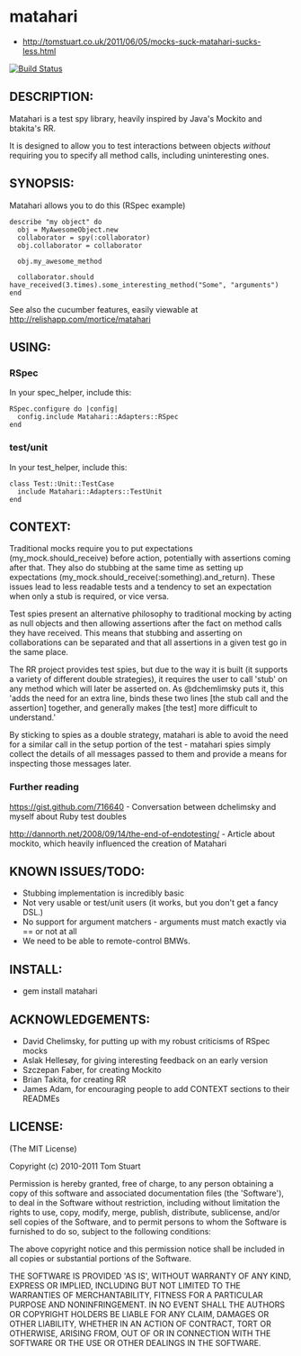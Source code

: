 # matahari

* http://tomstuart.co.uk/2011/06/05/mocks-suck-matahari-sucks-less.html

[![Build Status](https://secure.travis-ci.org/mortice/matahari.png)](http://travis-ci.org/mortice/matahari)

## DESCRIPTION:

Matahari is a test spy library, heavily inspired by Java's Mockito and btakita's RR.

It is designed to allow you to test interactions between objects *without* requiring
you to specify all method calls, including uninteresting ones.

## SYNOPSIS:
Matahari allows you to do this (RSpec example)

    describe "my object" do
      obj = MyAwesomeObject.new
      collaborator = spy(:collaborator)
      obj.collaborator = collaborator

      obj.my_awesome_method

      collaborator.should have_received(3.times).some_interesting_method("Some", "arguments")
    end

See also the cucumber features, easily viewable at http://relishapp.com/mortice/matahari

## USING:

### RSpec

In your spec_helper, include this:

    RSpec.configure do |config|
      config.include Matahari::Adapters::RSpec
    end

### test/unit
In your test_helper, include this:

    class Test::Unit::TestCase
      include Matahari::Adapters::TestUnit
    end

## CONTEXT:

Traditional mocks require you to put expectations (my_mock.should_receive) before action, 
potentially with assertions coming after that. They also do stubbing at the same time as 
setting up expectations (my_mock.should_receive(:something).and_return). These issues 
lead to less readable tests and a tendency to set an expectation when only a stub is
required, or vice versa.

Test spies present an alternative philosophy to traditional mocking by acting as null 
objects and then allowing assertions after the fact on method calls they have received. 
This means that stubbing and asserting on collaborations can be separated and that all 
assertions in a given test go in the same place.

The RR project provides test spies, but due to the way it is built (it supports a 
variety of different double strategies), it requires the user to call 'stub' on any 
method which will later be asserted on. As @dchemlimsky puts it, this 'adds the need 
for an extra line, binds these two lines [the stub call and the assertion] together, 
and generally makes [the test] more difficult to understand.'

By sticking to spies as a double strategy, matahari is able to avoid the need for a 
similar call in the setup portion of the test - matahari spies simply collect the 
details of all messages passed to them and provide a means for inspecting those 
messages later.

### Further reading
https://gist.github.com/716640 - Conversation between dchelimsky and myself about Ruby test 
doubles

http://dannorth.net/2008/09/14/the-end-of-endotesting/ - Article about mockito, which heavily 
influenced the creation of Matahari

## KNOWN ISSUES/TODO:

* Stubbing implementation is incredibly basic
* Not very usable or test/unit users (it works, but you don't get a fancy DSL.)
* No support for argument matchers - arguments must match exactly via == or not at all
* We need to be able to remote-control BMWs.

## INSTALL:

* gem install matahari

## ACKNOWLEDGEMENTS:

* David Chelimsky, for putting up with my robust criticisms of RSpec mocks
* Aslak Hellesøy, for giving interesting feedback on an early version
* Szczepan Faber, for creating Mockito
* Brian Takita, for creating RR
* James Adam, for encouraging people to add CONTEXT sections to their READMEs

## LICENSE:

(The MIT License)

Copyright (c) 2010-2011 Tom Stuart

Permission is hereby granted, free of charge, to any person obtaining
a copy of this software and associated documentation files (the
'Software'), to deal in the Software without restriction, including
without limitation the rights to use, copy, modify, merge, publish,
distribute, sublicense, and/or sell copies of the Software, and to
permit persons to whom the Software is furnished to do so, subject to
the following conditions:

The above copyright notice and this permission notice shall be
included in all copies or substantial portions of the Software.

THE SOFTWARE IS PROVIDED 'AS IS', WITHOUT WARRANTY OF ANY KIND,
EXPRESS OR IMPLIED, INCLUDING BUT NOT LIMITED TO THE WARRANTIES OF
MERCHANTABILITY, FITNESS FOR A PARTICULAR PURPOSE AND NONINFRINGEMENT.
IN NO EVENT SHALL THE AUTHORS OR COPYRIGHT HOLDERS BE LIABLE FOR ANY
CLAIM, DAMAGES OR OTHER LIABILITY, WHETHER IN AN ACTION OF CONTRACT,
TORT OR OTHERWISE, ARISING FROM, OUT OF OR IN CONNECTION WITH THE
SOFTWARE OR THE USE OR OTHER DEALINGS IN THE SOFTWARE.
